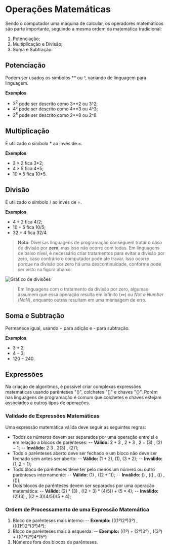 # Operações Matemáticas

Sendo o computador uma máquina de calcular, os operadores matemáticos são parte importante, seguindo a mesma ordem da matemática tradicional:

 1. Potenciação;
 2. Multiplicação e Divisão;
 3. Soma e Subtração.

## Potenciação

Podem ser usados os símbolos ** ou ^, variando de linguagem para linguagem.

**Exemplos**

- $3^2$ pode ser descrito como 3**2 ou 3^2;
- $4³$ pode ser descrito como 4**3 ou 4^3;
- $2^8$ pode ser descrito como 2**8 ou 2^8.

## Multiplicação

É utilizado o símbolo * ao invés de $\times$.

**Exemplos**

- $3\times2$ fica 3*2;
- $4\times5$ fica 4*5;
- $10\times5$ fica 10*5.

## Divisão

É utilizado o símbolo / ao invés de $\div$.

**Exemplos**

- $4\div2$ fica 4/2;
- $10\div5$ fica 10/5;
- $32\div4$ fica 32/4.

> **Nota**: Diversas linguagens de programação conseguem tratar o caso de divisão por **zero**, mas isso não ocorre com todas. Em linguagens de baixo nível, é necessário criar tratamentos para evitar a divisão por zero, caso contrário o computador pode até travar. 
> Isso ocorre porque na divisão por zero há uma descontinuidade, conforme pode ser visto na figura abaixo:


![Gráfico de divisões](https://upload.wikimedia.org/wikipedia/commons/4/43/Hyperbola_one_over_x.svg)

> Em linguagens com o tratamento da divisão por zero, algumas assumem que essa operação resulta em infinito ($\infty$) ou *Not a Number* (*NaN*), enquanto outras resultam em uma mensagem de erro.

## Soma e Subtração

Permanece igual, usando + para adição e - para subtração.

**Exemplos**

- $3+2$;
- $4-3$;
- $120-240$.

## Expressões

 Na criação de algoritmos, é possível criar complexas expressões matemáticas usando parênteses "()", colchetes "[]" e chaves "{}". Porém nas linguagens de programação é comum que colchetes e chaves  estejam associados a outros tipos de operações.

### Validade de Expressões Matemáticas

Uma expressão matemática válida deve seguir as seguintes regras:
- Todos os números devem ser separados por uma operação entre si e em relação a blocos de parênteses:
-- **Válido:** $2+3$ , $2*3$ , $2+(3)$ , $(2)-1$;
-- **Inválido:** 2 3 , $2(3)$ , $(2)1$;
- Todo o parênteses aberto deve ser fechado e um bloco não deve ser fechado sem antes ser aberto:
-- **Válido:** $(1+2)$, $(1)$, $(3*2)$;
-- **Inválido:** $(1$, $2+1)$;
- Todo bloco de parênteses deve ter pelo menos um número ou outro parênteses internamente:
-- **Válido:** $(1)$ , $((2+1))$;
-- **Inválido:** $()$ , $(()$ , $())$ , $(())$;
- Dois blocos de parênteses devem ser separados por uma operação matemática:
-- **Válido:** $(2)*(3)$ , $((2+3) * (4/5)) + (5*4)$;
-- **Inválido:** $(2)(3)$ , $((2+3)(4/5))(5*4)$;

### Ordem de Processamento de uma Expressão Matemática

 1. Bloco de parênteses mais interno:
-- **Exemplo:** $(((1º) 2º) 3º)$ , $(((( 1º ) 2º) 3º) 4º)$;
2. Bloco de parênteses mais à esquerda:
-- **Exemplo:** $(( 1º ) + ( 2º ) 3º)$ , $((3º)+(((1º) 2º)4º)5º)$
3. Números fora dos blocos de parênteses.